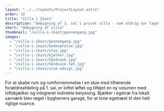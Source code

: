 ```yaml
---
layout: "../../layouts/ProjectLayout.astro"
order: 10
title: "Villa i Ikast"
description: "Ombygning af 1. sal i privat villa - som aldrig var taget i brug"
short: "Ombygning af villa"
thumbnail: "/villa-i-ikast/gennemgang.jpg"
images:
  - "/villa-i-ikast/gennemgang.jpg"
  - "/villa-i-ikast/badeværelse.jpg"
  - "/villa-i-ikast/stue.jpg"
  - "/villa-i-ikast/bjælker.jpg"
  - "/villa-i-ikast/håndvask.jpg"
  - "/villa-i-ikast/håndvask-tæt.jpg"
  - "/villa-i-ikast/stue-udsigt.jpg"
---
```


For at skabe rum og rumfornemmelse i en stue med tilhørende forældreafdeling på 1. sal, er loftet løftet og tilføjet en ny volumen med loftsbjælker og integreret indirekte belysning. Bjælker i egetræ fra lokalt savværk blev røget i bygherrers garage, for at tone egetræet til den helt rigtige nuance.
